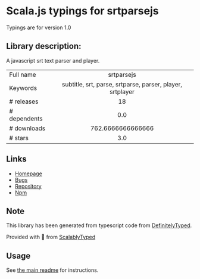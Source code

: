 
# Scala.js typings for srtparsejs

Typings are for version 1.0

## Library description:
A javascript srt text parser and player.

|                    |                 |
| ------------------ | :-------------: |
| Full name          | srtparsejs |
| Keywords           | subtitle, srt, parse, srtparse, parser, player, srtplayer |
| # releases         | 18 |
| # dependents       | 0.0 |
| # downloads        | 762.6666666666666 |
| # stars            | 3.0 |

## Links
- [Homepage](https://github.com/Qiming-Liu/srtparse.js)
- [Bugs](https://github.com/Qiming-Liu/srtparse.js/issues)
- [Repository](https://github.com/Qiming-Liu/srtparse.js)
- [Npm](https://www.npmjs.com/package/srtparsejs)
    


## Note
This library has been generated from typescript code from [DefinitelyTyped](https://definitelytyped.org).

Provided with :purple_heart: from [ScalablyTyped](https://github.com/oyvindberg/ScalablyTyped)

## Usage
See [the main readme](../../readme.md) for instructions.


